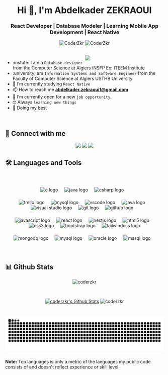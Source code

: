 <h1 align="center">Hi 👋, I'm Abdelkader ZEKRAOUI</h1>
<h3 align="center"> React Developer | Database Modeler  | Learning Mobile App Development | React Native</h3>

<p align="center"> <img src="https://komarev.com/ghpvc/?username=CoderZkr&label=Profile%20views&color=0e75b6&style=flat" alt="CoderZkr" />
		   <img src="https://img.shields.io/github/followers/CoderZkr?label=Followers" alt="CoderZkr" />
</p>
<br>
<img align="right" src="https://user-images.githubusercontent.com/63050133/156676671-d5b2e362-97d4-4404-9447-dd71ddfea82f.gif" width = 250px/>

- :instute: I am a `Database designer` from the Computer Science at Algiers INSFP Ex: ITEEM Institute
- :university: am `Information Systems and Software Engineer` from the Faculty of Computer Science at Algiers USTHB University
- 🌱 I’m currently studying `React Native`
- 📫 How to reach me **abdelkader.zekraoui1@gmail.com**
- :thinking: I’m currently open for a new `job opportunity`.
- :nerd_face: Always `learning new things`
- 🐼 Doing my best

<br>

## 📩 Connect with me

<p align="center">
    <a href="mailto:abdelkader.zekraoui1@gmail.com" title="Gmail"><img src="https://img.shields.io/badge/gmail-%23F05033.svg?style=for-the-badge&logo=gmail&logoColor=white"/></a>  
<a href="https://www.facebook.com/profile.php?id=100081443012837" title="Facebook"><img src="https://img.shields.io/badge/Facebook-%231877F2.svg?style=for-the-badge&logo=Facebook&logoColor=white"/></a>
    <a href="https://www.linkedin.com/in/abdelkader-zekraoui-a13682215/" title="LinkedIn"><img src="https://img.shields.io/badge/linkedin-%230077B5.svg?style=for-the-badge&logo=linkedin&logoColor=white"/></a>  
</p>

## 🛠 Languages and Tools

<br clear="both">

###

<div align="center">
  <img src="https://cdn.jsdelivr.net/gh/devicons/devicon/icons/c/c-original.svg" height="40" alt="c logo"  />
  <img width="12" />
  <img src="https://cdn.jsdelivr.net/gh/devicons/devicon@latest/icons/java/java-original-wordmark.svg" height="40" alt="java logo"  />
  <img width="12" />
  <img src="https://cdn.jsdelivr.net/gh/devicons/devicon/icons/csharp/csharp-original.svg" height="40" alt="csharp logo"  />
  <img width="12" />
</div>

###

<div align="center">
  <img src="https://cdn.jsdelivr.net/gh/devicons/devicon@latest/icons/trello/trello-original-wordmark.svg" height="35" alt="trello logo"  />
  <img width="12" />
  <img src="https://cdn.jsdelivr.net/gh/devicons/devicon@latest/icons/slack/slack-original.svg" height="35" alt="mysql logo"  />
  <img width="12" />
  <img title="VS Code" src="https://cdn.jsdelivr.net/gh/devicons/devicon@latest/icons/vscode/vscode-original.svg" height="40" alt="vscode logo"  />
  <img width="12" />
  <img src="https://cdn.jsdelivr.net/gh/devicons/devicon@latest/icons/eclipse/eclipse-original-wordmark.svg" height="40" alt="java logo"  />
  <img width="12" />
  <img title="Visual Studio" src="https://cdn.jsdelivr.net/gh/devicons/devicon@latest/icons/visualstudio/visualstudio-original.svg" height="40" alt="visual studio logo"  />
  <img width="12" />
  <img src="https://cdn.jsdelivr.net/gh/devicons/devicon/icons/git/git-original.svg" height="35" alt="git logo"  />
  <img width="12" />
  <img src="https://cdn.jsdelivr.net/gh/devicons/devicon/icons/github/github-original.svg" height="35" alt="github logo"  />
  <img width="12" />
</div>

###

<div align="center">
  <img src="https://cdn.jsdelivr.net/gh/devicons/devicon/icons/javascript/javascript-original.svg" height="35" alt="javascript logo"  />
  <img width="12" />
  <img src="https://cdn.jsdelivr.net/gh/devicons/devicon/icons/react/react-original.svg" height="35" alt="react logo"  />
  <img width="12" />
  <img src="https://cdn.jsdelivr.net/gh/devicons/devicon/icons/nextjs/nextjs-original.svg" height="35" alt="nextjs logo"  />
  <img width="12" />
  <img src="https://cdn.jsdelivr.net/gh/devicons/devicon/icons/html5/html5-original.svg" height="35" alt="html5 logo"  />
  <img width="12" />
  <img src="https://cdn.jsdelivr.net/gh/devicons/devicon/icons/css3/css3-original.svg" height="35" alt="css3 logo"  />
  <img width="12" />
  <img src="https://cdn.jsdelivr.net/gh/devicons/devicon/icons/bootstrap/bootstrap-original.svg" height="35" alt="bootstrap logo"  />
  <img width="12" />
  <img src="https://cdn.jsdelivr.net/gh/devicons/devicon@latest/icons/tailwindcss/tailwindcss-original.svg" height="35" alt="tailwindcss logo"  />
</div>

###

<div align="center">
  <img src="https://cdn.jsdelivr.net/gh/devicons/devicon/icons/mongodb/mongodb-original.svg" height="35" alt="mongodb logo"  />
  <img width="12" />
  <img src="https://cdn.jsdelivr.net/gh/devicons/devicon/icons/mysql/mysql-original.svg" height="35" alt="mysql logo"  />
  <img width="12" />
  <img src="https://cdn.jsdelivr.net/gh/devicons/devicon/icons/oracle/oracle-original.svg" height="35" alt="oracle logo"  />
  <img width="12" />
  <img src="https://cdn.jsdelivr.net/gh/devicons/devicon@latest/icons/microsoftsqlserver/microsoftsqlserver-original-wordmark.svg" height="35" alt="mssql logo"  />
  <img width="12" />
</div>

###

<br>

## 📊 Github Stats

<p align="center"><img src="https://github-readme-streak-stats.herokuapp.com/?user=coderzkr&theme=tokyonight_duo" alt="coderzkr" /></p>
  <br/>
  <p align="center">
    <a href="https://github.com/anuraghazra/github-readme-stats">
	    <img alt="coderzkr's Github Stats" src="https://github-readme-stats.vercel.app/api?username=coderzkr&show_icons=true&count_private=true&locale=en&theme=tokyonight&layout=compact" height="230px"/></a>
	  <img src="https://github-readme-stats.vercel.app/api/top-langs?username=coderzkr&langs_count=10&show_icons=true&locale=en&theme=tokyonight" alt="coderzkr" height="230px"/>
<br/>

###

<br clear="both">

<img src="https://raw.githubusercontent.com/mededdahby/mededdahby/output/snake.svg" alt="Snake animation" />

###

<b>Note:</b> Top languages is only a metric of the languages my public code consists of and doesn't reflect experience or skill level.

  </p>
